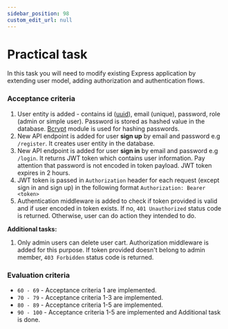 ```yaml
---
sidebar_position: 98
custom_edit_url: null
---
```


# Practical task

In this task you will need to modify existing Express application by extending user model, adding authorization and authentication flows.

### Acceptance criteria
1. User entity is added - contains id ([uuid](https://www.npmjs.com/package/uuid)), email (unique), password, role (admin or simple user). Password is stored as hashed value in the database. [Bcrypt](https://www.npmjs.com/package/bcrypt) module is used for hashing passwords.
2. New API endpoint is added for user **sign up** by email and password e.g `/register`. It creates user entity in the database.
3. New API endpoint is added for user **sign in** by email and password e.g `/login`. It returns JWT token which contains user information. Pay attention that password is not encoded in token payload. JWT token expires in 2 hours.
4. JWT token is passed in `Authorization` header for each request (except sign in and sign up) in the following format `Authorization: Bearer <token>`
5. Authentication middleware is added to check if token provided is valid and if user encoded in token exists. If no, `401 Unauthorized` status code is returned. Otherwise, user can do action they intended to do.

**Additional tasks:**
1. Only admin users can delete user cart. Authorization middleware is added for this purpose. If token provided doesn't belong to admin member, `403 Forbidden` status code is returned.

### Evaluation criteria
- `60 - 69` - Acceptance criteria 1 are implemented.
- `70 - 79` - Acceptance criteria 1-3 are implemented.
- `80 - 89` - Acceptance criteria 1-5 are implemented.
- `90 - 100` - Acceptance criteria 1-5 are implemented and Additional task is done.